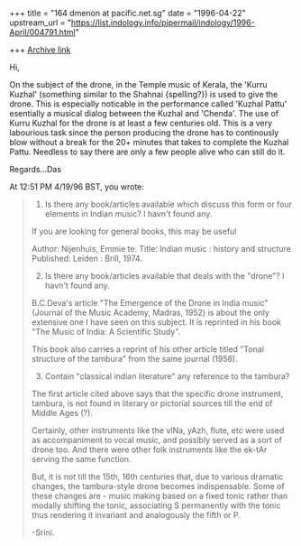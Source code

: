 +++
title = "164 dmenon at pacific.net.sg"
date = "1996-04-22"
upstream_url = "https://list.indology.info/pipermail/indology/1996-April/004791.html"

+++
[Archive link](https://list.indology.info/pipermail/indology/1996-April/004791.html)

Hi,

On the subject of the drone, in the Temple music of Kerala, the 'Kurru
Kuzhal' (something similar to the Shahnai {spelling?}) is used to give the
drone. This is especially noticable in the performance called 'Kuzhal Pattu'
esentially a musical dialog between the Kuzhal and 'Chenda'. The use of
Kurru Kuzhal for the drone is at least a few centuries old. This is a very
labourious task since the person producing the drone has to continously blow
without a break for the 20+ minutes that takes to complete the Kuzhal Pattu.
Needless to say there are only a few people alive who can still do it.

Regards...Das

At 12:51 PM 4/19/96 BST, you wrote:
>	1. Is there any book/articles available which discuss this form or four
>	elements in Indian music?  I havn't found any.
>
>If you are looking for general books, this may be useful
>
>	Author:         Nijenhuis, Emmie te.
>	Title:          Indian music : history and structure
>	Published:      Leiden : Brill, 1974.
> 
>
>	2. Is there any book/articles available that deals with the "drone"?
>	       I havn't found any.
>
>B.C.Deva's article "The Emergence of the Drone in India music"
>(Journal of the Music Academy, Madras, 1952) is about the only
>extensive one I have seen on this subject.  It is reprinted in
>his book "The Music of India: A Scientific Study".
>
>This book also carries a reprint of his other article titled
>"Tonal structure of the tambura" from the same journal (1956).
>	
>	3. Contain "classical indian literature" any reference to the tambura?
>
>The first article cited above says that the specific drone
>instrument, tambura, is not found in literary or pictorial
>sources till the end of Middle Ages (?). 
>
>Certainly, other instruments like the vINa, yAzh, flute, etc 
>were used as accompaniment to vocal music, and possibly served 
>as a sort of drone too.  And there were other folk instruments
>like the ek-tAr serving the same function.
>
>But, it is not till the 15th, 16th centuries that, due to various 
>dramatic changes, the tambura-style drone becomes indispensable.
>Some of these changes are - music making based on a fixed tonic
>rather than modally shifting the tonic, associating S permanently
>with the tonic thus rendering it invariant and analogously the
>fifth or P.
>
>-Srini.
>
>





